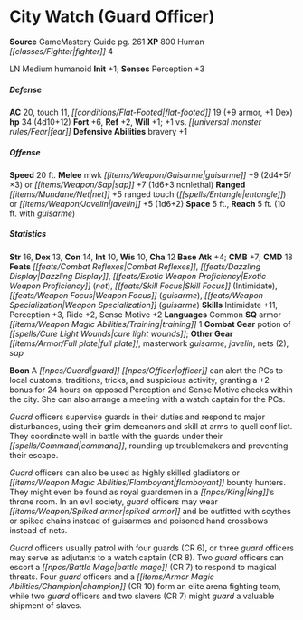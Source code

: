 ﻿---
cssclass: [monsters]
title1: City Watch (Guard Officer)
title2: City Watch (Guard Officer)
CR: 3
sources:
- name: GameMastery Guide
  page: 261
  link: http://paizo.com/pathfinderRPG/v5748btpy8ffn
XP: 800
race: Human
classes:
- fighter 4
alignment: LN
size: Medium
type: humanoid
initiative:
  bonus: 1
AC:
  AC: 20
  touch: 11
  flat_footed: 19
  components:
    armor: 9
    dex: 1
HP:
  HP: 34
  long: 4d10+12
saves:
  fort: 6
  ref: 2
  will: 1
  other: +1 vs. fear
defensive_abilities:
- bravery +1
speeds:
  base: 20
attacks:
  melee:
  - - text: mwk guisarme +9 (2d4+5/×3)
      entries:
      - - damage: 2d4+5
          crit_multiplier: 3
      attack: mwk guisarme
      bonus:
      - 9
  - - text: sap +7 (1d6+3 nonlethal)
      entries:
      - - damage: 1d6+3
          type: nonlethal
      attack: sap
      bonus:
      - 7
  ranged:
  - - text: net +5 ranged touch (entangle)
      entries:
      - - effect: entangle
      attack: net
      bonus:
      - 5
      touch: true
  - - text: javelin +5 (1d6+2)
      entries:
      - - damage: 1d6+2
      attack: javelin
      bonus:
      - 5
space: 5
reach: 5
reach_other: 10 ft. with guisarme
ability_scores:
  STR: 16
  DEX: 13
  CON: 14
  INT: 10
  WIS: 10
  CHA: 12
BAB: 4
CMB: 7
CMD: 18
feats:
- name: Combat Reflexes
- name: Dazzling Display
- name: Exotic Weapon Proficiency (net)
- name: Skill Focus (Intimidate)
- name: Weapon Focus (guisarme)
- name: Weapon Specialization (guisarme)
skills:
  Intimidate: 11
  Perception: 3
  Ride: 2
  Sense Motive: 2
languages:
- Common
special_qualities:
- armor training 1
gear:
  combat:
  - potion of cure light wounds
  other:
  - full plate
  - masterwork guisarme
  - javelin
  - nets (2)
  - sap
npc_boon: A guard officer can alert the PCs to local customs, traditions, tricks,
  and suspicious activity, granting a +2 bonus for 24 hours on opposed Perception
  and Sense Motive checks within the city. She can also arrange a meeting with a watch
  captain for the PCs.
desc_long: |-
  Guard officers supervise guards in their duties and respond to major disturbances, using their grim demeanors and skill at arms to quell conf lict. They coordinate well in battle with the guards under their command, rounding up troublemakers and preventing their escape.

  Guard officers can also be used as highly skilled gladiators or flamboyant bounty hunters. They might even be found as royal guardsmen in a king's throne room. In an evil society, guard officers may wear spiked armor and be outfitted with scythes or spiked chains instead of guisarmes and poisoned hand crossbows instead of nets.

  Guard officers usually patrol with four guards (CR 6), or three guard officers may serve as adjutants to a watch captain (CR 8). Two guard officers can escort a battle mage (CR 7) to respond to magical threats. Four guard officers and a champion (CR 10) form an elite arena fighting team, while two guard officers and two slavers (CR 7) might guard a valuable shipment of slaves.

---

# City Watch (Guard Officer)

**Source** GameMastery Guide pg. 261
**XP** 800
Human _[[classes/Fighter|fighter]]_ 4

LN Medium humanoid
**Init** +1; **Senses** Perception +3

##### Defense

**AC** 20, touch 11, _[[conditions/Flat-Footed|flat-footed]]_ 19 (+9 armor, +1 Dex)
**hp** 34 (4d10+12)
**Fort** +6, **Ref** +2, **Will** +1; +1 vs. _[[universal monster rules/Fear|fear]]_
**Defensive Abilities** bravery +1

##### Offense
**Speed** 20 ft.
**Melee** mwk _[[items/Weapon/Guisarme|guisarme]]_ +9 (2d4+5/×3) or _[[items/Weapon/Sap|sap]]_ +7 (1d6+3 nonlethal)
**Ranged** _[[items/Mundane/Net|net]]_ +5 ranged touch (_[[spells/Entangle|entangle]]_) or _[[items/Weapon/Javelin|javelin]]_ +5 (1d6+2)
**Space** 5 ft., **Reach** 5 ft. (10 ft. with _guisarme_)

##### Statistics
**Str** 16, **Dex** 13, **Con** 14, **Int** 10, **Wis** 10, **Cha** 12
**Base Atk** +4; **CMB** +7; **CMD** 18
**Feats** _[[feats/Combat Reflexes|Combat Reflexes]]_, _[[feats/Dazzling Display|Dazzling Display]]_, _[[feats/Exotic Weapon Proficiency|Exotic Weapon Proficiency]]_ (_net_), _[[feats/Skill Focus|Skill Focus]]_ (Intimidate), _[[feats/Weapon Focus|Weapon Focus]]_ (_guisarme_), _[[feats/Weapon Specialization|Weapon Specialization]]_ (_guisarme_)
**Skills** Intimidate +11, Perception +3, Ride +2, Sense Motive +2
**Languages** Common
**SQ** armor _[[items/Weapon Magic Abilities/Training|training]]_ 1
**Combat Gear** potion of _[[spells/Cure Light Wounds|cure light wounds]]_; **Other Gear** _[[items/Armor/Full plate|full plate]]_, masterwork _guisarme_, _javelin_, nets (2), _sap_

**Boon** A _[[npcs/Guard|guard]]_ _[[npcs/Officer|officer]]_ can alert the PCs to local customs, traditions, tricks, and suspicious activity, granting a +2 bonus for 24 hours on opposed Perception and Sense Motive checks within the city. She can also arrange a meeting with a watch captain for the PCs.

_Guard_ officers supervise guards in their duties and respond to major disturbances, using their grim demeanors and skill at arms to quell conf lict. They coordinate well in battle with the guards under their _[[spells/Command|command]]_, rounding up troublemakers and preventing their escape.

_Guard_ officers can also be used as highly skilled gladiators or _[[items/Weapon Magic Abilities/Flamboyant|flamboyant]]_ bounty hunters. They might even be found as royal guardsmen in a _[[npcs/King|king]]_’s throne room. In an evil society, _guard_ officers may wear _[[items/Weapon/Spiked armor|spiked armor]]_ and be outfitted with scythes or spiked chains instead of guisarmes and poisoned hand crossbows instead of nets.

_Guard_ officers usually patrol with four guards (CR 6), or three _guard_ officers may serve as adjutants to a watch captain (CR 8). Two _guard_ officers can escort a _[[npcs/Battle Mage|battle mage]]_ (CR 7) to respond to magical threats. Four _guard_ officers and a _[[items/Armor Magic Abilities/Champion|champion]]_ (CR 10) form an elite arena fighting team, while two _guard_ officers and two slavers (CR 7) might _guard_ a valuable shipment of slaves.